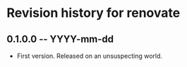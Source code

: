 # Revision history for renovate

## 0.1.0.0  -- YYYY-mm-dd

* First version. Released on an unsuspecting world.

